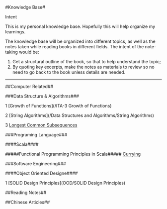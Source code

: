 #Knowledge Base#

Intent

This is my personal knowledge base. Hopefully this will help organize my learnings.

The knowledge base will be organized into different topics, as well as the notes taken while reading books in different fields. The intent of the note-taking would be:

1. Get a structural outline of the book, so that to help understand the topic;
2. By quoting key excerpts, make the notes as materials to review so no need to go back to the book unless details are needed.



---
##Computer Related##

###Data Structure & Algorithms###

1 [Growth of Functions](/ITA-3 Growth of Functions)

2 [String Algorithms](/Data Structures and Algorithms/String Algorithms)

3 [Longest Common Subsequences](/ITA-15.4_longest_common_subsequence)

###Programing Language###

####Scala####

#####Functional Programming Principles in Scala#####
[Currying](/Scala/FPPiS/Currying)

###Software Engineering###

####Object Oriented Designe####

1 [SOLID Design Principles](OOD/SOLID Design Principles)

##Reading Notes##

##Chinese Articles##